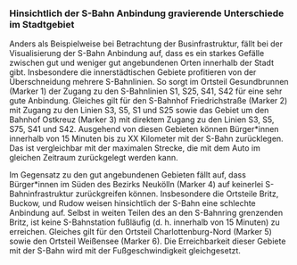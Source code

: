 ### Hinsichtlich der S-Bahn Anbindung gravierende Unterschiede im Stadtgebiet

Anders als Beispielweise bei Betrachtung der Businfrastruktur, fällt bei der Visualisierung der S-Bahn Anbindung auf, 
dass es ein starkes Gefälle zwischen gut und weniger gut angebundenen Orten innerhalb der Stadt gibt. Insbesondere die 
innerstädtischen Gebiete profitieren von der Überschneidung mehrere S-Bahnlinien. So sorgt im Ortsteil Gesundbrunnen 
(Marker 1) der Zugang zu den S-Bahnlinien S1, S25, S41, S42 für eine sehr gute Anbindung. Gleiches gilt für den 
S-Bahnhof Friedrichstraße (Marker 2) mit Zugang zu den Linien S3, S5, S1 und S25 sowie das Gebiet um den Bahnhof 
Ostkreuz (Marker 3) mit direktem Zugang zu den Linien S3, S5, S75, S41 und S42. Ausgehend von diesen Gebieten können
Bürger*innen innerhalb von 15 Minuten bis zu XX Kilometer mit der S-Bahn zurücklegen. Das ist vergleichbar mit der 
maximalen Strecke, die mit dem Auto im gleichen Zeitraum zurückgelegt werden kann. 

Im Gegensatz zu den gut angebundenen Gebieten fällt auf, dass Bürger*innen im Süden des Bezirks Neukölln (Marker 4) auf
keinerlei S-Bahninfrastruktur zurückgreifen können. Insbesondere die Ortsteile Britz, Buckow, und Rudow weisen 
hinsichtlich der S-Bahn eine schlechte Anbindung auf. Selbst in weiten Teilen des an den S-Bahnring grenzenden Britz, 
ist keine S-Bahnstation fußläufig (d. h. innerhalb von 15 Minuten) zu erreichen. Gleiches gilt für den 
Ortsteil Charlottenburg-Nord (Marker 5) sowie den Ortsteil Weißensee (Marker 6). Die Erreichbarkeit dieser Gebiete mit 
der S-Bahn wird mit der Fußgeschwindigkeit gleichgesetzt.